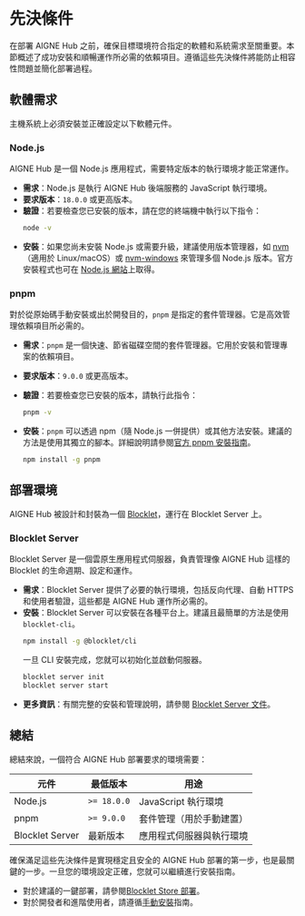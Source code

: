 # 先決條件

在部署 AIGNE Hub 之前，確保目標環境符合指定的軟體和系統需求至關重要。本節概述了成功安裝和順暢運作所必需的依賴項目。遵循這些先決條件將能防止相容性問題並簡化部署過程。

## 軟體需求

主機系統上必須安裝並正確設定以下軟體元件。

### Node.js

AIGNE Hub 是一個 Node.js 應用程式，需要特定版本的執行環境才能正常運作。

*   **需求**：Node.js 是執行 AIGNE Hub 後端服務的 JavaScript 執行環境。
*   **要求版本**：`18.0.0` 或更高版本。
*   **驗證**：若要檢查您已安裝的版本，請在您的終端機中執行以下指令：
    ```bash Node.js 版本檢查 icon=logos:nodejs-icon
    node -v
    ```
*   **安裝**：如果您尚未安裝 Node.js 或需要升級，建議使用版本管理器，如 [nvm](https://github.com/nvm-sh/nvm)（適用於 Linux/macOS）或 [nvm-windows](https://github.com/coreybutler/nvm-windows) 來管理多個 Node.js 版本。官方安裝程式也可在 [Node.js 網站](https://nodejs.org/)上取得。

### pnpm

對於從原始碼手動安裝或出於開發目的，`pnpm` 是指定的套件管理器。它是高效管理依賴項目所必需的。

*   **需求**：`pnpm` 是一個快速、節省磁碟空間的套件管理器。它用於安裝和管理專案的依賴項目。
*   **要求版本**：`9.0.0` 或更高版本。
*   **驗證**：若要檢查您已安裝的版本，請執行此指令：
    ```bash pnpm 版本檢查 icon=logos:pnpm
    pnpm -v
    ```
*   **安裝**：`pnpm` 可以透過 npm（隨 Node.js 一併提供）或其他方法安裝。建議的方法是使用其獨立的腳本。詳細說明請參閱[官方 pnpm 安裝指南](https://pnpm.io/installation)。

    ```bash 安裝 pnpm icon=logos:pnpm
    npm install -g pnpm
    ```

## 部署環境

AIGNE Hub 被設計和封裝為一個 [Blocklet](https://www.blocklet.io/)，運行在 Blocklet Server 上。

### Blocklet Server

Blocklet Server 是一個雲原生應用程式伺服器，負責管理像 AIGNE Hub 這樣的 Blocklet 的生命週期、設定和運作。

*   **需求**：Blocklet Server 提供了必要的執行環境，包括反向代理、自動 HTTPS 和使用者驗證，這些都是 AIGNE Hub 運作所必需的。
*   **安裝**：Blocklet Server 可以安裝在各種平台上。建議且最簡單的方法是使用 `blocklet-cli`。
    ```bash 安裝 Blocklet CLI icon=lucide:terminal
    npm install -g @blocklet/cli
    ```
    一旦 CLI 安裝完成，您就可以初始化並啟動伺服器。
    ```bash 初始化 Blocklet Server icon=lucide:server
    blocklet server init
    blocklet server start
    ```
*   **更多資訊**：有關完整的安裝和管理說明，請參閱 [Blocklet Server 文件](https://docs.blocklet.io/docs/en/getting-started)。

## 總結

總結來說，一個符合 AIGNE Hub 部署要求的環境需要：

| 元件            | 最低版本        | 用途                                        |
| ---------------- | --------------- | ------------------------------------------- |
| Node.js          | `>= 18.0.0`     | JavaScript 執行環境                         |
| pnpm             | `>= 9.0.0`      | 套件管理（用於手動建置）                    |
| Blocklet Server  | 最新版本        | 應用程式伺服器與執行環境                    |

確保滿足這些先決條件是實現穩定且安全的 AIGNE Hub 部署的第一步，也是最關鍵的一步。一旦您的環境設定正確，您就可以繼續進行安裝指南。

- 對於建議的一鍵部署，請參閱[Blocklet Store 部署](./deployment-and-installation-blocklet-store.md)。
- 對於開發者和進階使用者，請遵循[手動安裝](./deployment-and-installation-manual-installation.md)指南。